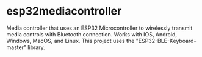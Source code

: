 # esp32mediacontroller
Media controller that uses an ESP32 Microcontroller to wirelessly transmit media controls with Bluetooth connection. Works with IOS, Android, Windows, MacOS, and Linux.
This project uses the "ESP32-BLE-Keyboard-master" library. 

